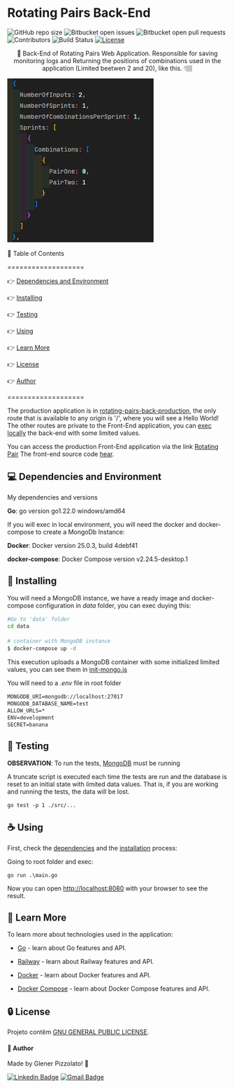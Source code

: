 # **Rotating Pairs Back-End**

![GitHub repo size](https://img.shields.io/github/repo-size/glener10/rotating-pairs-back)
![Bitbucket open issues](https://img.shields.io/bitbucket/issues/glener10/rotating-pairs-back)
![Bitbucket open pull requests](https://img.shields.io/bitbucket/pr-raw/glener10/rotating-pairs-back)
![Contributors](https://img.shields.io/github/contributors/glener10/rotating-pairs-back.svg)
![Build Status](https://github.com/glener10/rotating-pairs-back/workflows/go/badge.svg)
[![License](https://img.shields.io/github/license/glener10/rotating-pairs-back)](/LICENSE)

<p align="center"> 🚀 Back-End of Rotating Pairs Web Application. Responsible for saving monitoring logs and
Returning the positions of combinations used in the application (Limited beetwen 2 and 20), like this. 👇🏽 </p>

![Return Example](/documentation/readmeImages/return.png)

🏁 Table of Contents

===================

<!--ts-->

👉 [Dependencies and Environment](#dependenciesandenvironment)

👉 [Installing](#installing)

👉 [Testing](#testing)

👉 [Using](#using)

👉 [Learn More](#learnmore)

👉 [License](#license)

👉 [Author](#author)

<!--te-->

===================

The production application is in [rotating-pairs-back-production](https://rotating-pairs-back-production.up.railway.app/), the only route that is available to any origin is '/', where you will see a Hello World! The other routes are private to the Front-End application, you can [exec locally](#using) the back-end with some limited values.

You can access the production Front-End application via the link [Rotating Pair](https://rotatingpairs.online)
The front-end source code [hear](https://github.com/glener10/rotating-pairs-front).

<div id="dependenciesandenvironment"></div>

## 💻 **Dependencies and Environment**

My dependencies and versions

**Go**: go version go1.22.0 windows/amd64

If you will exec in local environment, you will need the docker and docker-compose to create a MongoDb Instance:

**Docker**: Docker version 25.0.3, build 4debf41

**docker-compose**: Docker Compose version v2.24.5-desktop.1

<div id="installing"></div>

## 🚀 **Installing**

You will need a MongoDB instance, we have a ready image and docker-compose configuration in _data_ folder, you can exec duying this:

```bash
#Go to 'data' folder
cd data

# container with MongoDB instance
$ docker-compose up -d
```

This execution uploads a MongoDB container with some initialized limited values, you can see them in [init-mongo.js](./data/init-mongo.js)

You will need to a _.env_ file in root folder

```env
MONGODB_URI=mongodb://localhost:27017
MONGODB_DATABASE_NAME=test
ALLOW_URLS=*
ENV=development
SECRET=banana
```

<div id="testing"></div>

## 🧪 **Testing**

**OBSERVATION**: To run the tests, [MongoDB](#installing) must be running

A truncate script is executed each time the tests are run and the database is reset to an initial state with limited data values. That is, if you are working and running the tests, the data will be lost.

```
go test -p 1 ./src/...
```

<div id="using"></div>

## ☕ **Using**

First, check the [dependencies](#dependenciesandenvironment) and the [installation](#installing) process:

Going to root folder and exec:

```
go run .\main.go
```

Now you can open [http://localhost:8080](http://localhost:8080) with your browser to see the result.

## 📖 **Learn More**

To learn more about technologies used in the application:

- [Go](https://golang.org/) - learn about Go features and API.

- [Railway](https://railway.app/) - learn about Railway features and API.

- [Docker](https://www.docker.com/) - learn about Docker features and API.

- [Docker Compose](https://docs.docker.com/compose/) - learn about Docker Compose features and API.

<div id="license"></div>

## 🔒 **License**

Projeto contêm [GNU GENERAL PUBLIC LICENSE](LICENSE).

<div id="author"></div>

#### **👷 Author**

Made by Glener Pizzolato! 🙋

[![Linkedin Badge](https://img.shields.io/badge/-Glener-blue?style=flat-square&logo=Linkedin&logoColor=white&link=https://www.linkedin.com/in/glener-pizzolato/)](https://www.linkedin.com/in/glener-pizzolato-6319821b0/)
[![Gmail Badge](https://img.shields.io/badge/-glenerpizzolato@gmail.com-c14438?style=flat-square&logo=Gmail&logoColor=white&link=mailto:glenerpizzolato@gmail.com)](mailto:glenerpizzolato@gmail.com)
